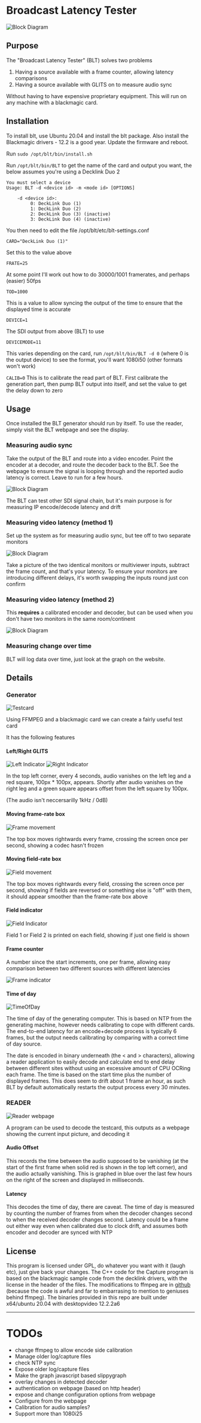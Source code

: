 # Broadcast Latency Tester
![Block Diagram](doc/read.png)

## Purpose

The "Broadcast Latency Tester" (BLT) solves two problems

1. Having a source available with a frame counter, allowing latency comparisons
2. Having a source available with GLITS on to measure audio sync

Without having to have expensive proprietary equipment. This will run on any machine with a blackmagic card.

## Installation

To install blt, use Ubuntu 20.04 and install the blt package. Also install the Blackmagic drivers - 12.2 is a good year. Update the firmware and reboot. 

Run ```sudo /opt/blt/bin/install.sh```


Run ```/opt/blt/bin/BLT``` to get the name of the card and output you want, the below assumes you're using a Decklink Duo 2

```
You must select a device
Usage: BLT -d <device id> -m <mode id> [OPTIONS]

    -d <device id>:
         0: DeckLink Duo (1)
         1: DeckLink Duo (2)
         2: DeckLink Duo (3) (inactive)
         3: DeckLink Duo (4) (inactive)
```

You then need to edit the file /opt/blt/etc/blt-settings.conf

```CARD="DeckLink Duo (1)"```

Set this to the value above

```FRATE=25```

At some point I'll work out how to do 30000/1001 framerates, and perhaps (easier) 50fps

```TOD=1000```

This is a value to allow syncing the output of the time to ensure that the displayed time is accurate

```DEVICE=1```

The SDI output from above (BLT) to use

```DEVICEMODE=11```

This varies depending on the card, run ```/opt/blt/bin/BLT -d 0``` (where 0 is the output device) to see the format, you'll want 1080i50 (other formats won't work)

```CALIB=0```
This is to calibrate the read part of BLT. First calibrate the generation part, then pump BLT output into itself, and set the value to get the delay down to zero


## Usage
Once installed the BLT generator should run by itself. To use the reader, simply visit the BLT webpage and see the display.


### Measuring audio sync

Take the output of the BLT and route into a video encoder. Point the encoder at a decoder, and route the decoder back to the BLT. See the webpage to ensure the signal is looping through and the reported audio latency is correct. Leave to run for a few hours.

![Block Diagram](doc/bd1.png)

The BLT can test other SDI signal chain, but it's main purpose is for measuring IP encode/decode latency and drift

### Measuring video latency (method 1)

Set up the system as for measuring audio sync, but tee off to two separate monitors

![Block Diagram](doc/bd2.png)

Take a picture of the two identical monitors or multiviewer inputs, subtract the frame count, and that's your latency. To ensure your monitors are introducing different delays, it's worth swapping the inputs round just con confirm

### Measuring video latency (method 2)
This **requires** a calibrated encoder and decoder, but can be used when you don't have two monitors in the same room/continent

![Block Diagram](doc/bd3.png)

### Measuring change over time
BLT will log data over time, just look at the graph on the website.

## Details
### Generator
![Testcard](doc/tc.png)

Using FFMPEG and a blackmagic card we can create a fairly useful test card

It has the following features

#### Left/Right GLITS
![Left Indicator](doc/glits-left.png) ![Right Indicator](doc/glits-right.png)

In the top left corner, every 4 seconds, audio vanishes on the left leg and a red square, 100px * 100px, appears. Shortly after audio vanishes on the right leg and a green square appears offset from the left square by 100px. 

(The audio isn't neccersarilly 1kHz / 0dB)

#### Moving frame-rate box
![Frame movement](doc/framerate.png)

The top box moves rightwards every frame, crossing the screen once per second, showing a codec hasn't frozen

#### Moving field-rate box

![Field movement](doc/fieldrate.png)

The top box moves rightwards every field, crossing the screen once per second, showing if fields are reversed or something else is "off" with them, it should appear smoother than the frame-rate box above

#### Field indicator
![Field Indicator](doc/fieldind.png)

Field 1 or Field 2 is printed on each field, showing if just one field is shown

#### Frame counter
A number since the start increments, one per frame, allowing easy comparison between two different sources with different latencies

![Frame indicator](doc/framecounter.png)

#### Time of day
![TimeOfDay](doc/tod.png)

The time of day of the generating computer. This is based on NTP from the generating machine, however needs calibrating to cope with different cards. The end-to-end latency for an encode+decode process is typically 6 frames, but the output needs calibrating by comparing with a correct time of day source.

The date is encoded in binary underneath (the < and > characters), allowing a reader application to easily decode and calculate end to end delay between different sites without using an excessive amount of CPU OCRing each frame. The time is based on the start time plus the number of displayed frames. This does seem to drift about 1 frame an hour, as such BLT by default automatically restarts the output process every 30 minutes.

### READER
![Reader webpage](doc/read.png)

A program can be used to decode the testcard, this outputs as a webpage showing the current input picture, and decoding it



#### Audio Offset
This records the time between the audio supposed to be vanishing (at the start of the first frame when solid red is shown in the top left corner), and the audio actually vanishing. This is graphed in blue over the last few hours on the right of the screen and displayed in milliseconds. 


#### Latency
This decodes the time of day, there are caveat. The time of day is measured by counting the number of frames from when the decoder changes second to when the received decoder changes second. Latency could be a frame out either way even when calibrated due to clock drift, and assumes both encoder and decoder are synced with NTP



## License

This program is licensed under GPL, do whatever you want with it (laugh etc), just give back your changes. The C++ code for the Capture program is based on the blackmagic sample code from the decklink drivers, with the license in the header of the files. The modifications to ffmpeg are in [github](https://github.com/isostatic/FFmpeg) (because the code is awful and far to embarrasing to mention to geniuses behind ffmpeg). The binaries provided in this repo are built under x64/ubuntu 20.04 with desktopvideo 12.2.2a6


---

# TODOs

* change ffmpeg to allow encode side calibration
* Manage older log/capture files
* check NTP sync
* Expose older log/capture files
* Make the graph javascript based slippygraph
* overlay changes in detected decoder
* authentication on webpage (based on http header)
* expose and change configuration options from webpage
* Configure from the webpage
* Calibration for audio samples?
* Support more than 1080i25

